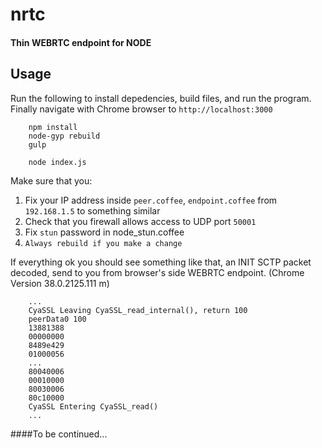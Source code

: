 # nrtc 
#### Thin WEBRTC endpoint for NODE 
## Usage
Run the following to install depedencies, build files, and run the program. Finally navigate with Chrome browser to `http://localhost:3000`  
```
    npm install
    node-gyp rebuild
    gulp
    
    node index.js
```
Make sure that you:

1. Fix your IP address inside `peer.coffee`, `endpoint.coffee`  from `192.168.1.5` to something similar
2. Check that you firewall allows access to UDP port `50001`
3. Fix `stun` password in node_stun.coffee
3. `Always rebuild if you make a change`

If everything ok you should see something like that, an INIT SCTP packet decoded, send to you from browser's side WEBRTC endpoint. (Chrome Version 38.0.2125.111 m)
```
    ...
    CyaSSL Leaving CyaSSL_read_internal(), return 100
    peerData0 100
    13881388
    00000000
    8489e429
    01000056
    ...
    80040006
    00010000
    80030006
    80c10000
    CyaSSL Entering CyaSSL_read()
    ...
```
    
####To be continued...
    
    
